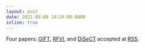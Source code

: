 ```yaml
---
layout: post
date: 2021-05-08 14:34:00-0400
inline: true
---
```


Four papers: [GIFT](/publications/#turpin2021gift), [RFVI](/publications/#lutter2021rfvi), and [DiSeCT](/publications/#heiden2021disect) accepted at [RSS](https://roboticsconference.org/).